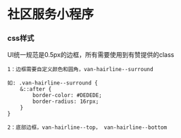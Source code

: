 # 社区服务小程序


### css样式

UI统一规范是0.5px的边框，所有需要使用到有赞提供的class

```
1：边框需要自定义颜色和圆角，van-hairline--surround

如: .van-hairline--surround {
    &::after {
        border-color: #DEDEDE;
        border-radius: 16rpx;
    }
}

2：底部边框，van-hairline--top， van-hairline--bottom

```